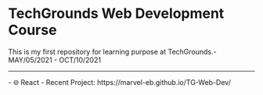 # TechGrounds Web Development Course
This is my first repository for learning purpose at TechGrounds.- MAY/05/2021 - OCT/10/2021

<hr>
- 🌐    React - Recent Project: https://marvel-eb.github.io/TG-Web-Dev/ 

